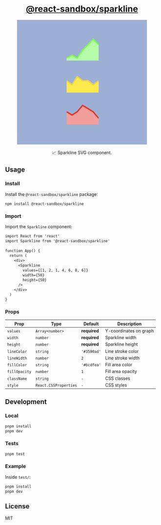 <h1 align="center">
  <a href="https://www.npmjs.com/package/@react-sandbox/sparkline">@react-sandbox/sparkline</a>
</h1>

<p align="center">
  <img src="example.png" alt="Example" />
</p>

<p align="center">📈 Sparkline SVG component.</p>

## Usage

### Install

Install the `@react-sandbox/sparkline` package:

```
npm install @react-sandbox/sparkline
```

### Import

Import the `Sparkline` component:

```tsx
import React from 'react'
import Sparkline from '@react-sandbox/sparkline'

function App() {
  return (
    <div>
      <Sparkline
        values={[1, 2, 1, 4, 6, 8, 6]}
        width={50}
        height={50}
      />
    </div>
  )
}
```

### Props

| Prop          | Type                  | Default      | Description            |
| ------------- | --------------------- | ------------ | ---------------------- |
| `values`      | `Array<number>`       | **required** | Y-coordinates on graph |
| `width`       | `number`              | **required** | Sparkline width        |
| `height`      | `number`              | **required** | Sparkline height       |
| `lineColor`   | `string`              | `'#3590ad'`  | Line stroke color      |
| `lineWidth`   | `number`              | `2`          | Line stroke width      |
| `fillColor`   | `string`              | `'#bcdfea'`  | Fill area color        |
| `fillOpacity` | `number`              | `1`          | Fill area opacity      |
| `className`   | `string`              | `-`          | CSS classes            |
| `style`       | `React.CSSProperties` | `-`          | CSS styles             |

## Development

### Local

```
pnpm install
pnpm dev
```

### Tests

```
pnpm test
```

### Example

Inside `test/`:

```
pnpm install
pnpm dev
```

## License

MIT

